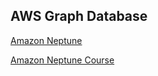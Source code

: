 ## AWS Graph Database

[Amazon Neptune](https://docs.aws.amazon.com/neptune/latest/userguide/graph-get-started.html)

[Amazon Neptune Course](https://pages.awscloud.com/AWS-Learning-Path-Getting-Started-with-Amazon-Neptune_2020_LP_0009-DAT.html)